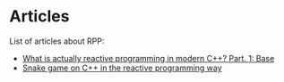 # Articles

List of articles about RPP:

- [What is actually reactive programming in modern C++? Part. 1: Base](https://medium.com/@victimsnino/what-is-actually-reactive-programming-in-modern-c-part-1-base-929355ac2901?source=friends_link&sk=59986e68b0688469c65ca0c757bbfd89)
- [Snake game on C++ in the reactive programming way](https://medium.com/@victimsnino/snake-game-on-c-in-the-reactive-programming-way-19310a73923a?source=friends_link&sk=608039f66da373d4f81c806ffe58298c)
